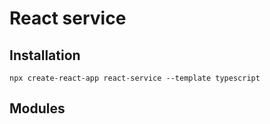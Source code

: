 # React service

## Installation
```
npx create-react-app react-service --template typescript
```

## Modules